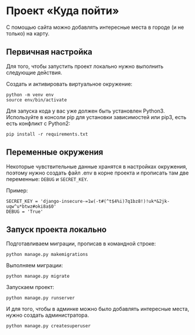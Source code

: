 # Проект «Куда пойти»
С помощью сайта можно добавлять интересные места в городе (и не только) на карту.

## Первичная настройка
Для того, чтобы запустить проект локально нужно выполнить следующие действия.

Создать и активировать виртуальное окружение:
```
python -m venv env
source env/bin/activate
```

Для запуска кода у вас уже должен быть установлен Python3.
Используйте в консоли pip для установки зависимостей или pip3, есть есть конфликт с Python2:
```
pip install -r requirements.txt
```
## Переменные окружения
Некоторые чувствительные данные хранятся в настройках окружения, поэтому нужно создать файл .env в корне проекта и прописать там две переменные: `DEBUG` и `SECRET_KEY`.

Пример:
```
SECRET_KEY = 'django-insecure-=1w(-t#(^t$4%i)7q1bz8!)!uk*&2jk-uqw^u*btwz#oki8a$0'
DEBUG = 'True'
```

## Запуск проекта локально

Подготавливаем миграции, прописав в командной строке:
```
python manage.py makemigrations
```
Выполняем миграции:
```
python manage.py migrate
```

Запускаем проект:
```
python manage.py runserver
```

И для того, чтобы в админке можно было добавлять интересные места, нужно создать администратора.
```
python manage.py createsuperuser
```
